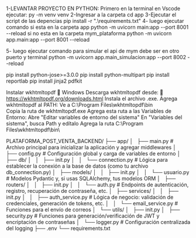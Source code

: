 1-LEVANTAR PROYECTO EN PYTHON:
Primero en la terminal en Vscode ejecutar:
py -m venv venv
2-Ingresar a la carpeta 
cd app
3-Ejecutar el script de las depencias 
pip install -r ".\requirements.txt"
4- luego ejecutar comando 
si esta  en la carpeta app
python -m uvicorn main:app --port 8001 --reload
si no esta  en la carpeta mym_plataforma
python -m uvicorn app.main:app --port 8001 --reload

5- luego ejecutar comando para simular el api de mym debe ser en otro puerto y terminal
python -m uvicorn app.main_simulacion:app --port 8002 --reload



pip install python-jose>=3.0.0
pip install python-multipart
pip install reportlab
pip install jinja2 pdfkit

Instalar wkhtmltopdf
🔹 Windows
Descarga wkhtmltopdf desde: 🔗 https://wkhtmltopdf.org/downloads.html
Instala el archivo .exe.
Agrega wkhtmltopdf al PATH:
    Ve a C:\Program Files\wkhtmltopdf\bin\
    Copia la ruta de wkhtmltopdf.exe
    Agrega esta ruta a las Variables de Entorno:
        Abre "Editar variables de entorno del sistema"
        En "Variables del sistema", busca Path y edítalo
        Agrega la ruta C:\Program Files\wkhtmltopdf\bin\

PLATAFORMA_POST_VENTA_BACKEND/
├── app/
│   ├── main.py # Archivo principal para inicializar la aplicación y agregar middlewares
│   ├── config.py # Configuración global y carga de variables de entorno
│   ├── db/
│   │   ├── init.py
│   │   └── connection.py # Lógica para establecer la conexión a la base de datos (como tu archivo db_connection.py)
│   ├── models/
│   │   ├── init.py
│   │   └── usuario.py # Modelos Pydantic y, si usas SQLAlchemy, tus modelos ORM
│   ├── routers/
│   │   ├── init.py
│   │   └── auth.py # Endpoints de autenticación, registro, recuperación de contraseña, etc.
│   ├── services/
│   │   ├── init.py
│   │   ├── auth_service.py # Lógica de negocio: validación de credenciales, generación de tokens, etc.
│   │   └── email_service.py # Funciones para el envío de correos
│   └── utils/
│   ├── init.py
│   ├── security.py # Funciones para generación/verificación de JWT y encriptación de contraseñas
│   └── logger.py # Configuración centralizada del logging
├── .env
└── requirements.txt